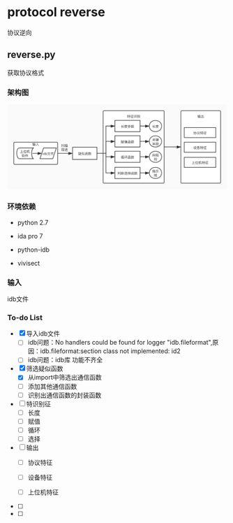 # protocol reverse

协议逆向

## reverse.py

获取协议格式

### 架构图

![架构图](pic/未命名文件.jpg)

### 环境依赖

+ python 2.7

+ ida pro 7

+ python-idb
+ vivisect   

### 输入

idb文件

### To-do List

- [x] 导入idb文件
  - [ ] idb问题：No handlers could be found for logger "idb.fileformat",原因：idb.fileformat:section class not implemented: id2
  - [ ] idb问题：idb库 功能不齐全
- [x] 筛选疑似函数
  - [x] 从import中筛选出通信函数
  - [ ] 添加其他通信函数
  - [ ] 识别出通信函数的封装函数
- [ ] 特识别征
  - [ ] 长度
  - [ ] 赋值
  - [ ] 循环
  - [ ] 选择
- [ ] 输出
  - [ ] 协议特征
  - [ ] 设备特征
  - [ ] 上位机特征



- [ ] 
- [ ] 

